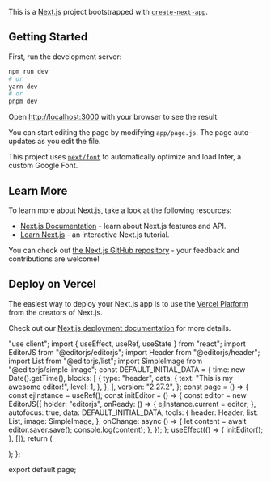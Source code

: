 This is a [Next.js](https://nextjs.org/) project bootstrapped with [`create-next-app`](https://github.com/vercel/next.js/tree/canary/packages/create-next-app).

## Getting Started

First, run the development server:

```bash
npm run dev
# or
yarn dev
# or
pnpm dev
```

Open [http://localhost:3000](http://localhost:3000) with your browser to see the result.

You can start editing the page by modifying `app/page.js`. The page auto-updates as you edit the file.

This project uses [`next/font`](https://nextjs.org/docs/basic-features/font-optimization) to automatically optimize and load Inter, a custom Google Font.

## Learn More

To learn more about Next.js, take a look at the following resources:

- [Next.js Documentation](https://nextjs.org/docs) - learn about Next.js features and API.
- [Learn Next.js](https://nextjs.org/learn) - an interactive Next.js tutorial.

You can check out [the Next.js GitHub repository](https://github.com/vercel/next.js/) - your feedback and contributions are welcome!

## Deploy on Vercel

The easiest way to deploy your Next.js app is to use the [Vercel Platform](https://vercel.com/new?utm_medium=default-template&filter=next.js&utm_source=create-next-app&utm_campaign=create-next-app-readme) from the creators of Next.js.

Check out our [Next.js deployment documentation](https://nextjs.org/docs/deployment) for more details.

"use client";
import { useEffect, useRef, useState } from "react";
import EditorJS from "@editorjs/editorjs";
import Header from "@editorjs/header";
import List from "@editorjs/list";
import SimpleImage from "@editorjs/simple-image";
const DEFAULT_INITIAL_DATA = {
time: new Date().getTime(),
blocks: [
{
type: "header",
data: {
text: "This is my awesome editor!",
level: 1,
},
},
],
version: "2.27.2",
};
const page = () => {
const ejInstance = useRef();
const initEditor = () => {
const editor = new EditorJS({
holder: "editorjs",
onReady: () => {
ejInstance.current = editor;
},
autofocus: true,
data: DEFAULT_INITIAL_DATA,
tools: {
header: Header,
list: List,
image: SimpleImage,
},
onChange: async () => {
let content = await editor.saver.save();
console.log(content);
},
});
};
useEffect(() => {
initEditor();
}, []);
return (
<div id="editorjs" ref={ejInstance} className="bg-white text-black"></div>
);
};

export default page;

